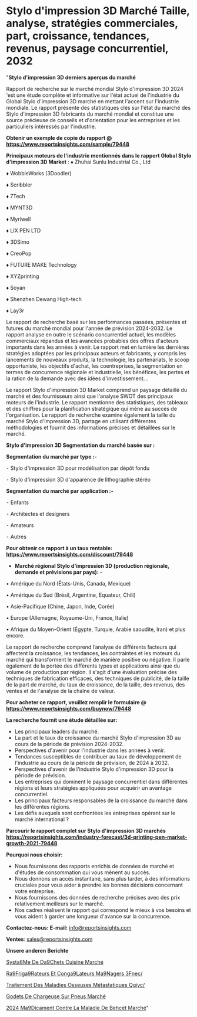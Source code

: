 # Stylo d'impression 3D Marché Taille, analyse, stratégies commerciales, part, croissance, tendances, revenus, paysage concurrentiel, 2032

"<strong>Stylo d'impression 3D derniers aperçus du marché</strong>

Rapport de recherche sur le marché mondial Stylo d'impression 3D 2024 'est une étude complète et informative sur l'état actuel de l'industrie du Global Stylo d'impression 3D marché en mettant l'accent sur l'industrie mondiale. Le rapport présente des statistiques clés sur l'état du marché des Stylo d'impression 3D fabricants du marché mondial et constitue une source précieuse de conseils et d'orientation pour les entreprises et les particuliers intéressés par l'industrie.

<strong>Obtenir un exemple de copie du rapport @ <a href=https://www.reportsinsights.com/sample/79448>https://www.reportsinsights.com/sample/79448</a></strong>

<strong>Principaux moteurs de l'industrie mentionnés dans le rapport Global Stylo d'impression 3D Market</strong> :
♦ Zhuhai Sunlu Industrial Co., Ltd

♦ WobbleWorks (3Doodler)

♦ Scribbler

♦ 7Tech

♦ MYNT3D

♦ Myriwell

♦ LIX PEN LTD

♦ 3DSimo

♦ CreoPop

♦ FUTURE MAKE Technology

♦ XYZprinting

♦ Soyan

♦ Shenzhen Dewang High-tech

♦ Lay3r

Le rapport de recherche basé sur les performances passées, présentes et futures du marché mondial pour l'année de prévision 2024-2032. Le rapport analyse en outre le scénario concurrentiel actuel, les modèles commerciaux répandus et les avancées probables des offres d'acteurs importants dans les années à venir. Le rapport met en lumière les dernières stratégies adoptées par les principaux acteurs et fabricants, y compris les lancements de nouveaux produits, la technologie, les partenariats, le scoop opportuniste, les objectifs d'achat, les coentreprises, la segmentation en termes de concurrence régionale et industrielle, les bénéfices, les pertes et la ration de la demande avec des idées d'investissement. .

Le rapport Stylo d'impression 3D Market comprend un paysage détaillé du marché et des fournisseurs ainsi que l'analyse SWOT des principaux moteurs de l'industrie. Le rapport mentionne des statistiques, des tableaux et des chiffres pour la planification stratégique qui mène au succès de l'organisation. Le rapport de recherche examine également la taille du marché Stylo d'impression 3D, partage en utilisant différentes méthodologies et fournit des informations précises et détaillées sur le marché.

<strong>Stylo d'impression 3D Segmentation du marché basée sur :</strong>

<strong>Segmentation du marché par type :-</strong>

⁃ Stylo d'impression 3D pour modélisation par dépôt fondu

⁃ Stylo d'impression 3D d'apparence de lithographie stéréo

<strong>Segmentation du marché par application :-</strong>

⁃ Enfants

⁃ Architectes et designers

⁃ Amateurs

⁃ Autres

<strong>Pour obtenir ce rapport à un taux rentable: <a href=https://www.reportsinsights.com/discount/79448>https://www.reportsinsights.com/discount/79448</a></strong>
<ul>
  <li><strong>Marché régional Stylo d'impression 3D (production régionale, demande et prévisions par pays): -</strong></li>
</ul>
• Amérique du Nord (États-Unis, Canada, Mexique)

• Amérique du Sud (Brésil, Argentine, Equateur, Chili)

• Asie-Pacifique (Chine, Japon, Inde, Corée)

• Europe (Allemagne, Royaume-Uni, France, Italie)

• Afrique du Moyen-Orient (Égypte, Turquie, Arabie saoudite, Iran) et plus encore.

Le rapport de recherche comprend l’analyse de différents facteurs qui affectent la croissance, les tendances, les contraintes et les moteurs du marché qui transforment le marché de manière positive ou négative. Il parle également de la portée des différents types et applications ainsi que du volume de production par région. Il s'agit d'une évaluation précise des techniques de fabrication efficaces, des techniques de publicité, de la taille de la part de marché, du taux de croissance, de la taille, des revenus, des ventes et de l'analyse de la chaîne de valeur.

<strong>Pour acheter ce rapport, veuillez remplir le formulaire @   <a href=https://www.reportsinsights.com/buynow/79448>https://www.reportsinsights.com/buynow/79448</a></strong>

<strong>La recherche fournit une étude détaillée sur:</strong>
<ul>
  <li>Les principaux leaders du marché.</li>
  <li>La part et le taux de croissance du marché Stylo d'impression 3D au cours de la période de prévision 2024-2032.</li>
  <li>Perspectives d'avenir pour l'industrie dans les années à venir.</li>
  <li>Tendances susceptibles de contribuer au taux de développement de l'industrie au cours de la période de prévision, de 2024 à 2032.</li>
  <li>Perspectives d'avenir de l'industrie Stylo d'impression 3D pour la période de prévision.</li>
  <li>Les entreprises qui dominent le paysage concurrentiel dans différentes régions et leurs stratégies appliquées pour acquérir un avantage concurrentiel.</li>
  <li>Les principaux facteurs responsables de la croissance du marché dans les différentes régions.</li>
  <li>Les défis auxquels sont confrontées les entreprises opérant sur le marché international ?</li>
</ul>

<strong>Parcourir le rapport complet sur Stylo d'impression 3D marchés <a href=https://reportsinsights.com/industry-forecast/3d-printing-pen-market-growth-2021-79448>https://reportsinsights.com/industry-forecast/3d-printing-pen-market-growth-2021-79448</a></strong>

<strong>Pourquoi nous choisir:</strong>
<ul>
  <li>Nous fournissons des rapports enrichis de données de marché et d'études de consommation qui vous mènent au succès.</li>
  <li>Nous donnons un accès instantané, sans plus tarder, à des informations cruciales pour vous aider à prendre les bonnes décisions concernant votre entreprise.</li>
  <li>Nous fournissons des données de recherche précises avec des prix relativement meilleurs sur le marché.</li>
  <li>Nos cadres réalisent le rapport qui correspond le mieux à vos besoins et vous aident à garder une longueur d'avance sur la concurrence.</li>
</ul>
<strong>Contactez-nous:
</strong><strong>E-mail:</strong> <a href=mailto:info@reportsinsights.com>info@reportsinsights.com</a>

<strong>Ventes</strong>: <a href=mailto:sales@reportsinsights.com>sales@reportsinsights.com</a>

<strong>Unsere anderen Berichte</strong>

<a href=https://www.linkedin.com/pulse/syst%C3%A8me-de-d%C3%A9chets-cuisine-march%C3%A9-part-l5j4c/>Systa8Me De Da9Chets Cuisine Marché</a>

<a href=https://www.linkedin.com/pulse/r%C3%A9frig%C3%A9rateurs-et-cong%C3%A9lateurs-m%C3%A9nagers-3fnec/>Ra9Friga9Rateurs Et Conga9Lateurs Ma9Nagers 3Fnec/</a>

<a href=https://www.linkedin.com/pulse/traitement-des-maladies-osseuses-métastatiques-qgiyc/>Traitement Des Maladies Osseuses Métastatiques Qgiyc/</a>

<a href=https://www.linkedin.com/pulse/godets-de-chargeuse-sur-pneus-march%C3%A9-analyse-xbcic/>Godets De Chargeuse Sur Pneus Marché</a>

<a href=https://www.linkedin.com/pulse/2024-m%C3%A9dicament-contre-la-maladie-de-behcet-march%C3%A9-442cc/>2024 Ma9Dicament Contre La Maladie De Behcet Marché</a>"
